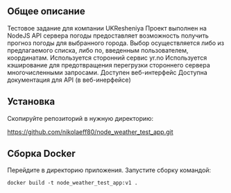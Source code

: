## Общее описание
Тестовое задание для компании UKResheniya
Проект выполнен на NodeJS
API сервера погоды предоставляет возможность получить прогноз погоды для выбранного города.
Выбор осуществляется либо из предлагаемого списка, либо по, введенным пользователем, координатам.
Используется сторонний сервис yr.no
Используется кэширование для предотвращения перегрузки стороннего сервера многочисленными запросами.
Доступен веб-интерфейс
Доступна документация для API (в веб-инерфейсе)

## Установка

Скопируйте репозиторий в нужную директорию:

https://github.com/nikolaeff80/node_weather_test_app.git

## Сборка Docker

Перейдите в директорию приложения. Запустите сборку командой:

```docker build -t node_weather_test_app:v1 .```
